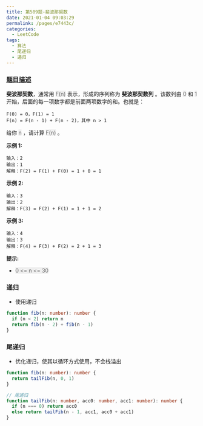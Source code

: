 ```yaml
---
title: 第509题-斐波那契数
date: 2021-01-04 09:03:29
permalink: /pages/e7443c/
categories:
  - LeetCode
tags:
  - 算法
  - 尾递归
  - 递归
---
```


### [题目描述](https://leetcode-cn.com/problems/fibonacci-number/)

**斐波那契数**，通常用 <font style="background: #eee; color: #666;">F(n)</font> 表示，形成的序列称为 **斐波那契数列** 。该数列由 <font style="background: #eee; color: #666;">0</font> 和 <font style="background: #eee; color: #666;">1</font> 开始，后面的每一项数字都是前面两项数字的和。也就是：

```
F(0) = 0，F(1) = 1
F(n) = F(n - 1) + F(n - 2)，其中 n > 1
```

给你 <font style="background: #eee; color: #666;">n</font> ，请计算 <font style="background: #eee; color: #666;">F(n)</font> 。

<!-- more -->

**示例 1:**

```
输入：2
输出：1
解释：F(2) = F(1) + F(0) = 1 + 0 = 1
```

**示例 2:**

```
输入：3
输出：2
解释：F(3) = F(2) + F(1) = 1 + 1 = 2
```

**示例 3:**

```
输入：4
输出：3
解释：F(4) = F(3) + F(2) = 2 + 1 = 3
```

**提示:**

- <font style="background: #eee; color: #666;">0 <= n <= 30</font>

### 递归

- 使用递归

```TypeScript
function fib(n: number): number {
  if (n < 2) return n
  return fib(n - 2) + fib(n - 1)
}
```

### 尾递归

- 优化递归，使其以循环方式使用，不会栈溢出

```TypeScript
function fib(n: number): number {
  return tailFib(n, 0, 1)
}

// 尾递归
function tailFib(n: number, acc0: number, acc1: number): number {
  if (n === 0) return acc0
  else return tailFib(n - 1, acc1, acc0 + acc1)
}
```
